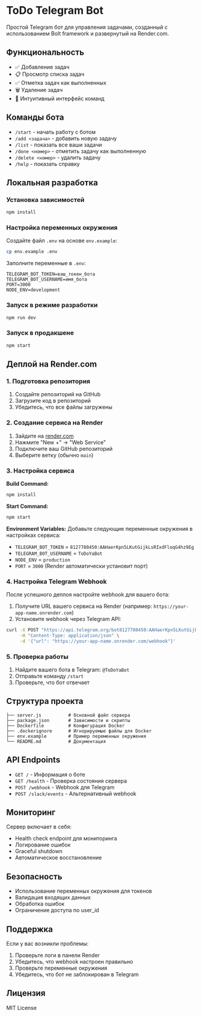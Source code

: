 # ToDo Telegram Bot

Простой Telegram бот для управления задачами, созданный с использованием Bolt framework и развернутый на Render.com.

## Функциональность

- ✅ Добавление задач
- 📋 Просмотр списка задач
- ✅ Отметка задач как выполненных
- 🗑️ Удаление задач
- 📱 Интуитивный интерфейс команд

## Команды бота

- `/start` - начать работу с ботом
- `/add <задача>` - добавить новую задачу
- `/list` - показать все ваши задачи
- `/done <номер>` - отметить задачу как выполненную
- `/delete <номер>` - удалить задачу
- `/help` - показать справку

## Локальная разработка

### Установка зависимостей

```bash
npm install
```

### Настройка переменных окружения

Создайте файл `.env` на основе `env.example`:

```bash
cp env.example .env
```

Заполните переменные в `.env`:

```env
TELEGRAM_BOT_TOKEN=ваш_токен_бота
TELEGRAM_BOT_USERNAME=имя_бота
PORT=3000
NODE_ENV=development
```

### Запуск в режиме разработки

```bash
npm run dev
```

### Запуск в продакшене

```bash
npm start
```

## Деплой на Render.com

### 1. Подготовка репозитория

1. Создайте репозиторий на GitHub
2. Загрузите код в репозиторий
3. Убедитесь, что все файлы загружены

### 2. Создание сервиса на Render

1. Зайдите на [render.com](https://render.com)
2. Нажмите "New +" → "Web Service"
3. Подключите ваш GitHub репозиторий
4. Выберите ветку (обычно `main`)

### 3. Настройка сервиса

**Build Command:**
```bash
npm install
```

**Start Command:**
```bash
npm start
```

**Environment Variables:**
Добавьте следующие переменные окружения в настройках сервиса:

- `TELEGRAM_BOT_TOKEN` = `8127780450:AAHaerKpn5LKutGijkLsRIxdFloqG4hz9Eg`
- `TELEGRAM_BOT_USERNAME` = `ToDoYaBot`
- `NODE_ENV` = `production`
- `PORT` = `3000` (Render автоматически установит порт)

### 4. Настройка Telegram Webhook

После успешного деплоя настройте webhook для вашего бота:

1. Получите URL вашего сервиса на Render (например: `https://your-app-name.onrender.com`)
2. Установите webhook через Telegram API:

```bash
curl -X POST "https://api.telegram.org/bot8127780450:AAHaerKpn5LKutGijkLsRIxdFloqG4hz9Eg/setWebhook" \
     -H "Content-Type: application/json" \
     -d '{"url": "https://your-app-name.onrender.com/webhook"}'
```

### 5. Проверка работы

1. Найдите вашего бота в Telegram: `@ToDoYaBot`
2. Отправьте команду `/start`
3. Проверьте, что бот отвечает

## Структура проекта

```
├── server.js          # Основной файл сервера
├── package.json       # Зависимости и скрипты
├── Dockerfile         # Конфигурация Docker
├── .dockerignore      # Игнорируемые файлы для Docker
├── env.example        # Пример переменных окружения
└── README.md          # Документация
```

## API Endpoints

- `GET /` - Информация о боте
- `GET /health` - Проверка состояния сервера
- `POST /webhook` - Webhook для Telegram
- `POST /slack/events` - Альтернативный webhook

## Мониторинг

Сервер включает в себя:
- Health check endpoint для мониторинга
- Логирование ошибок
- Graceful shutdown
- Автоматическое восстановление

## Безопасность

- Использование переменных окружения для токенов
- Валидация входящих данных
- Обработка ошибок
- Ограничение доступа по user_id

## Поддержка

Если у вас возникли проблемы:

1. Проверьте логи в панели Render
2. Убедитесь, что webhook настроен правильно
3. Проверьте переменные окружения
4. Убедитесь, что бот не заблокирован в Telegram

## Лицензия

MIT License
